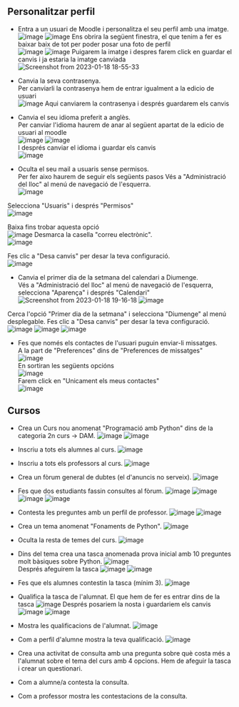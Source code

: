 ## Personalitzar perfil

* Entra a un usuari de Moodle i personalitza el seu perfil amb una imatge.                                    
![image](https://user-images.githubusercontent.com/114423396/213256262-f056f259-2b85-4809-9da4-79d0dc159a4d.png)
![image](https://user-images.githubusercontent.com/114423396/213256317-7ac6a0b4-6485-484a-8de7-5f46d08c9281.png)
Ens obrira la següent finestra, el que tenim a fer es baixar baix de tot per poder posar una foto de perfil                                                                                                   
![image](https://user-images.githubusercontent.com/114423396/213256793-c01f9794-5685-4a63-a405-b8d74fd8b046.png)
![image](https://user-images.githubusercontent.com/114423396/213257118-a03affb1-470e-4eb4-bf75-d712193617ca.png)
Puigarem la imatge i despres farem click en guardar el canvis i ja estaria la imatge canviada                      
![Screenshot from 2023-01-18 18-55-33](https://user-images.githubusercontent.com/114423396/213257986-a6fa2a2b-55d6-4a4c-8962-1eb62c1c4c63.png)
 
* Canvia la seva contrasenya.                                                                          
Per canviarli la contrasenya hem de entrar igualment a la edicio de usuari                                     
![image](https://user-images.githubusercontent.com/114423396/213258506-8c84eb07-7699-40b7-a6f8-fe9ed5bbe9d8.png)
Aqui canviarem la contrasenya i després guardarem els canvis                                                       
* Canvia el seu idioma preferit a anglès.                                                                     
Per canviar l'idioma haurem de anar al següent apartat de la edicio de usuari al moodle                            
![image](https://user-images.githubusercontent.com/114423396/213259655-4bce9b4b-36c5-4fbd-95f7-cc48fb3e28e3.png)
![image](https://user-images.githubusercontent.com/114423396/213259684-4f78b3a5-6bb7-4ea1-b9b7-96e0d93926fc.png)                                                                                          
I després canviar el idioma i guardar els canvis                                                              
![image](https://user-images.githubusercontent.com/114423396/213259772-92d7a825-adde-4b73-aa4d-7c42e3958d51.png)

* Oculta el seu mail a usuaris sense permisos.                                                                 
Per fer aixo haurem de seguir els següents pasos
Vés a "Administració del lloc" al menú de navegació de l'esquerra.                                             
![image](https://user-images.githubusercontent.com/114423396/213260515-aedc8c13-b4e5-48f5-ab87-6e1445f995bd.png)

Selecciona "Usuaris" i després "Permisos"                                                                     
![image](https://user-images.githubusercontent.com/114423396/213260608-6a6758a3-dec2-4417-96a5-f2d6deed9c41.png)

Baixa fins trobar aquesta opció                                                                               
![image](https://user-images.githubusercontent.com/114423396/213261480-1e5e1e68-6932-47c2-805f-eb4a1a702175.png)
Desmarca la casella "correu electrònic".                                                                        
![image](https://user-images.githubusercontent.com/114423396/213261594-48a8a36c-ad1f-4361-b401-3e24dca6becc.png)

Fes clic a "Desa canvis" per desar la teva configuració.                                                       
![image](https://user-images.githubusercontent.com/114423396/213261615-24a27d90-0ba8-4cb9-af17-1bd306ebe85d.png)

* Canvia el primer dia de la setmana del calendari a Diumenge.                                                             
Vés a "Administració del lloc" al menú de navegació de l'esquerra, selecciona "Aparença" i després "Calendari"                                                                                                                                                                              ![Screenshot from 2023-01-18 19-16-18](https://user-images.githubusercontent.com/114423396/213262232-dc340fa0-06fb-4413-94c2-5f0c6455f226.png)
![image](https://user-images.githubusercontent.com/114423396/213262328-82bb5819-5fe2-4302-9d11-4c7f2f0e1d74.png)

Cerca l'opció "Primer dia de la setmana" i selecciona "Diumenge" al menú desplegable.
Fes clic a "Desa canvis" per desar la teva configuració.                                                       
![image](https://user-images.githubusercontent.com/114423396/213262386-8a2afcbd-5465-4b23-9b76-5c6818c75d82.png)
![image](https://user-images.githubusercontent.com/114423396/213262418-87a9998e-1f94-4e6e-983d-03f23dfc5861.png)
![image](https://user-images.githubusercontent.com/114423396/213262485-d9564698-05aa-4bc9-983a-0cc80db0fe95.png)

* Fes que només els contactes de l'usuari puguin enviar-li missatges.                                            
A la part de "Preferences" dins de "Preferences de missatges"                                                  
![image](https://user-images.githubusercontent.com/114423396/213263771-9f3af26d-0be6-4db5-9f30-47eeebe41bb5.png)                                                                                             
En sortiran les següents opcións                                                                               
![image](https://user-images.githubusercontent.com/114423396/213263842-3abf00a1-0044-4550-8fd4-27152222ef89.png)                                                                                            
Farem click en "Unicament els meus contactes"                                                                
![image](https://user-images.githubusercontent.com/114423396/213263916-bafe31d0-ab59-43c3-b7c3-7ec54ea82c90.png)                                                                                   

## Cursos
* Crea un Curs nou anomenat "Programació amb Python" dins de la categoria 2n curs -> DAM.              ![image](https://user-images.githubusercontent.com/114423396/213272032-798e13c9-fbe4-4521-a06e-219bf615838e.png)
![image](https://user-images.githubusercontent.com/114423396/213272382-5cee2b98-c094-489c-8a0e-dba71fff798e.png)

* Inscriu a tots els alumnes al curs.
![image](https://user-images.githubusercontent.com/114423396/213498572-f30c2bb6-ca53-4890-8c32-80c8c8fed508.png)

* Inscriu a tots els professors al curs.
![image](https://user-images.githubusercontent.com/114423396/213491740-58422061-d40e-40e0-b6df-367885ef0570.png)

* Crea un fòrum general de dubtes (el d'anuncis no serveix).
![image](https://user-images.githubusercontent.com/114423396/213495523-779b769d-2dfa-4e81-b319-65f6fd1a54ab.png)

* Fes que dos estudiants fassin consultes al fòrum.
![image](https://user-images.githubusercontent.com/114423396/213497439-801462b0-4f2d-4876-9d04-bd05252f8ea4.png)
![image](https://user-images.githubusercontent.com/114423396/213497832-cf2b0cd0-25d9-4ab8-8e49-cb4c8f788518.png)
![image](https://user-images.githubusercontent.com/114423396/213499209-5d6d34da-1f9c-4a94-a348-51070d7311c7.png)
![image](https://user-images.githubusercontent.com/114423396/213499275-0c4e7257-c427-4dac-bf33-74315577f116.png)

* Contesta les preguntes amb un perfil de professor.
![image](https://user-images.githubusercontent.com/114423396/213499501-6319e9d8-cdcd-4a55-801e-943ccb6e2b20.png)
![image](https://user-images.githubusercontent.com/114423396/213499681-25e3fe6d-72fd-4b88-a059-294bd21a2d76.png)

* Crea un tema anomenat "Fonaments de Python".
![image](https://user-images.githubusercontent.com/114423396/213504205-27530781-2698-4332-867b-dd2b4d2735dc.png)

* Oculta la resta de temes del curs.
![image](https://user-images.githubusercontent.com/114423396/213506459-035a5054-3be2-4567-861a-dd6134f8a515.png)

* Dins del tema crea una tasca anomenada prova inicial amb 10 preguntes molt bàsiques sobre Python.
 ![image](https://user-images.githubusercontent.com/114423396/213521709-d0dfd8bc-3f8c-4cf7-aa22-970b6c39970d.png)                                                                                           
 Després afeguirem la tasca
 ![image](https://user-images.githubusercontent.com/114423396/213522798-aec45f9e-853a-4593-b7ca-1dc155e5eeab.png)
![image](https://user-images.githubusercontent.com/114423396/213522948-eefec5d0-dd7d-4af7-b856-51fa0540ead5.png)

* Fes que els alumnes contestin la tasca (mínim 3).
![image](https://user-images.githubusercontent.com/114423396/213523614-653f08e8-ae54-40f7-a206-761ce979dfdd.png)

* Qualifica la tasca de l'alumnat.
El que hem de fer es entrar dins de la tasca 
![image](https://user-images.githubusercontent.com/114423396/213524928-9f4fca10-2231-4b75-9a53-9345820355db.png)
                                                                                                     Després posariem la nosta i guardariem els canvis
                                                                                                     ![image](https://user-images.githubusercontent.com/114423396/213525169-6123fd70-3c49-4037-b349-ac20b10199aa.png)
![image](https://user-images.githubusercontent.com/114423396/213525221-25fe1742-378c-4f8c-b7d4-7191720e4087.png)

* Mostra les qualificacions de l'alumnat.
![image](https://user-images.githubusercontent.com/114423396/213525447-992c2605-4186-406d-bbee-93524997d70b.png)

* Com a perfil d'alumne mostra la teva qualificació.
![image](https://user-images.githubusercontent.com/114423396/213525688-22280da5-ba88-458a-9c58-bc3b9f203818.png)

* Crea una activitat de consulta amb una pregunta sobre què costa més a l'alumnat sobre el tema del curs amb 4 opcions.
Hem de afeguir la tasca i crear un questionari.                                                         

* Com a alumne/a contesta la consulta.
* Com a professor mostra les contestacions de la consulta.
